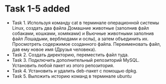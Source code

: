 # Task 1-5 added

+ Task 1. Используя команду cat в терминале операционной системы Linux, создать
два файла Домашние животные (заполнив файл собаками, кошками,
хомяками) и Вьючные животными заполнив файл Лошадьми, верблюдами и
ослы), а затем объединить их. Просмотреть содержимое созданного файла.
Переименовать файл, дав ему новое имя (Друзья человека).
+ Task 2. Создать директорию, переместить файл туда.
+ Task 3. Подключить дополнительный репозиторий MySQL. Установить любой пакет
из этого репозитория.
+ Task 4. Установить и удалить deb-пакет с помощью dpkg.
+ Task 5. Выложить историю команд в терминале ubuntu

